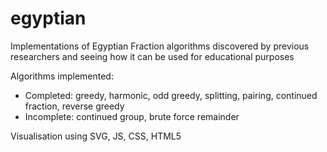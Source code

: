 # egyptian
Implementations of Egyptian Fraction algorithms discovered by previous researchers and seeing how it can be used for educational purposes

Algorithms implemented:
- Completed: greedy, harmonic, odd greedy, splitting, pairing, continued fraction, reverse greedy
- Incomplete: continued group, brute force remainder

Visualisation using SVG, JS, CSS, HTML5
